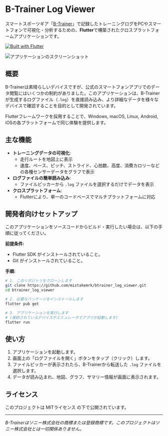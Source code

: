 # B-Trainer Log Viewer

スマートスポーツギア「[B-Trainer](https://www.sony.jp/b-trainer/)」で記録したトレーニングログをPCやスマートフォンで可視化・分析するための、**Flutter**で構築されたクロスプラットフォームアプリケーションです。

[![Built with Flutter](https://img.shields.io/badge/Built%20with-Flutter-02569B?style=for-the-badge&logo=flutter)](https://flutter.dev)

![アプリケーションのスクリーンショット](btrainer_log_viewer.png)

## 概要

B-Trainerは素晴らしいデバイスですが、公式のスマートフォンアプリでのデータ閲覧にはいくつかの制約がありました。このアプリケーションは、B-Trainerが生成するログファイル（`.log`）を直接読み込み、より詳細なデータを様々なデバイスで確認することを目的として開発されています。

Flutterフレームワークを採用することで、Windows, macOS, Linux, Android, iOSの各プラットフォームで同じ体験を提供します。

## 主な機能

- **トレーニングデータの可視化**:
  - 走行ルートを地図上に表示
  - 速度、ペース、ピッチ、ストライド、心拍数、高度、消費カロリーなどの各種センサーデータをグラフで表示
- **ログファイルの簡単読み込み**:
  - ファイルピッカーから `.log` ファイルを選択するだけでデータを表示
- **クロスプラットフォーム**:
  - Flutterにより、単一のコードベースでマルチプラットフォームに対応

## 開発者向けセットアップ

このアプリケーションをソースコードからビルド・実行したい場合は、以下の手順に従ってください。

**前提条件:**
- Flutter SDK がインストールされていること。
- Git がインストールされていること。

**手順:**
```bash
# 1. このリポジトリをクローンします
git clone https://github.com/mistakemrk/btrainer_log_viewer.git
cd btrainer_log_viewer

# 2. 必要なパッケージをインストールします
flutter pub get

# 3. アプリケーションを実行します
# (接続されているデバイスやエミュレータでアプリが起動します)
flutter run
```

## 使い方

1.  アプリケーションを起動します。
2.  画面上の「ログファイルを開く」ボタンをタップ（クリック）します。
3.  ファイルピッカーが表示されたら、B-Trainerから転送した `.log` ファイルを選択します。
4.  データが読み込まれ、地図、グラフ、サマリー情報が画面に表示されます。

## ライセンス

このプロジェクトは MITライセンス の下で公開されています。

---
*B-Trainerはソニー株式会社の商標または登録商標です。このプロジェクトはソニー株式会社とは一切関係ありません。*
